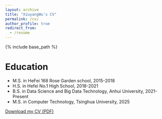 ```yaml
---
layout: archive
title: "XiuyangWu's CV"
permalink: /cv/
author_profile: true
redirect_from:
  - /resume
---
```


{% include base_path %}

Education
======
* M.S. in HeFei 168 Rose Garden school, 2015-2018
* H.S. in Hefei No.1 High School, 2018-2021
* B.S. in Data Science and Big Data Technology, Anhui University, 2021-Present
* M.S. in Computer Technology, Tsinghua University, 2025
<!-- * * Ph.D in Version Control Theory, GitHub University, 2018 (expected) -->

[Download my CV (PDF)](/files/XiuyangWu's_CV.pdf)
